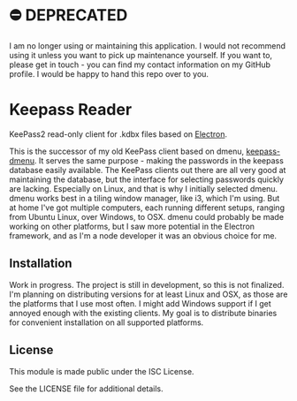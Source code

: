 # :no_entry: DEPRECATED

I am no longer using or maintaining this application. I would not recommend using
it unless you want to pick up maintenance yourself. If you want to, please get in
touch - you can find my contact information on my GitHub profile. I would be happy
to hand this repo over to you.


# Keepass Reader

KeePass2 read-only client for .kdbx files based on
[Electron](https://github.com/atom/electron).

This is the successor of my old KeePass client based on dmenu,
[keepass-dmenu](https://github.com/gustavnikolaj/keepass-dmenu). It serves the
same purpose - making the passwords in the keepass database easily available.
The KeePass clients out there are all very good at maintaining the database, but
the interface for selecting passwords quickly are lacking. Especially on Linux,
and that is why I initially selected dmenu. dmenu works best in a tiling window
manager, like i3, which I'm using. But at home I've got multiple computers,
each running different setups, ranging from Ubuntu Linux, over Windows, to OSX.
dmenu could probably be made working on other platforms, but I saw more
potential in the Electron framework, and as I'm a node developer it was an
obvious choice for me.

## Installation

Work in progress. The project is still in development, so this is not finalized.
I'm planning on distributing versions for at least Linux and OSX, as those are
the platforms that I use most often. I might add Windows support if I get
annoyed enough with the existing clients. My goal is to distribute binaries for
convenient installation on all supported platforms.

## License

This module is made public under the ISC License.

See the LICENSE file for additional details.
